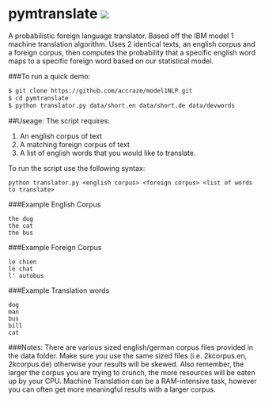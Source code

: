 pymtranslate <img src="https://travis-ci.org/accraze/model1NLP.svg?branch=master"/>
===========================
A probabilistic foreign language translator. Based off the IBM model 1 machine translation algorithm. Uses 2 identical texts, an english corpus and a foreign corpus, then computes the probability that a specific english word maps to a specific foreign word based on our statistical model.


###To run a quick demo:
```bash
$ git clone https://github.com/accraze/model1NLP.git
$ cd pymtranslate
$ python translator.py data/short.en data/short.de data/devwords 

```


##Useage:
The script requires:
 
1. An english corpus of text
2. A matching foreign corpus of text
3. A list of english words that you would like to translate. 

To run the script use the following syntax:
```
python translator.py <english corpus> <foreign corpus> <list of words to translate>
```
###Example English Corpus
```
the dog
the cat
the bus
```

###Example Foreign Corpus
```
le chien
le chat
l' autobus
```

###Example Translation words
```
dog
man
bus
bill
cat
```

###Notes:
There are various sized english/german corpus files provided in the data folder. Make sure you use the same sized files (i.e. 2kcorpus.en, 2kcorpus.de) otherwise your results will be skewed. Also remember, the larger the corpus you are trying to crunch, the more resources will be eaten up by your CPU. Machine Translation can be a RAM-intensive task, however you can often get more meaningful results with a larger corpus.



